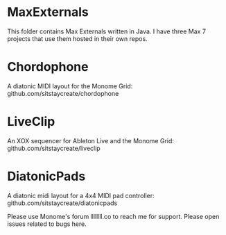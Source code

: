 # MaxExternals
This folder contains Max Externals written in Java. I have three Max 7 projects that use them hosted in their own repos.

# Chordophone
A diatonic MIDI layout for the Monome Grid: 
github.com/sitstaycreate/chordophone

# LiveClip
An XOX sequencer for Ableton Live and the Monome Grid: 
github.com/sitstaycreate/liveclip

# DiatonicPads
A diatonic midi layout for a 4x4 MIDI pad controller: 
github.com/sitstaycreate/diatonicpads

Please use Monome's forum llllllll.co to reach me for support.
Please open issues related to bugs here.
